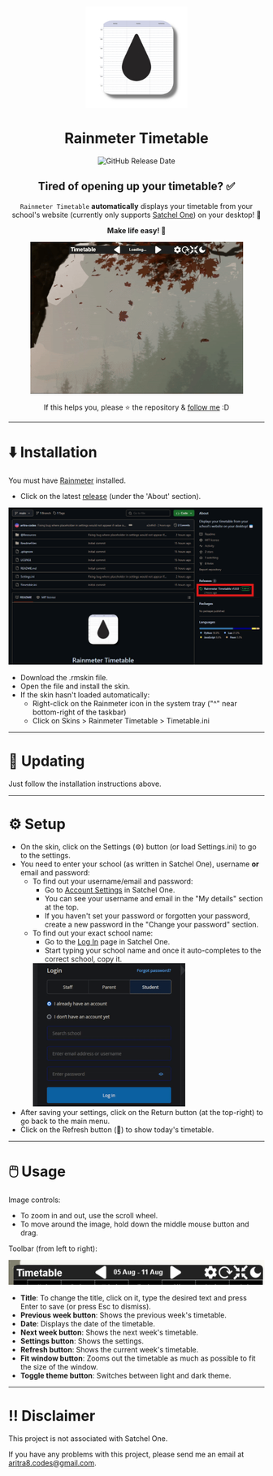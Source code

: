 <div align="center">
  <img src="ReadmeFiles/Logo.png" alt="Rainmeter Timetable logo" width="200">

  # Rainmeter Timetable

  ![GitHub Release Date](https://img.shields.io/github/release-date/aritra-codes/rainmeter-timetable)

  ## Tired of opening up your timetable? ✅

  `Rainmeter Timetable` **automatically** displays your timetable from your school's website (currently only supports [Satchel One](https://www.satchelone.com/)) on your desktop! 📅

  **Make life easy! 💪**

  ![GIF of the extension running](ReadmeFiles/Running.gif)

  If this helps you, please ⭐ the repository & [follow me](https://github.com/aritra-codes) :D
</div>

---

# ⬇️ Installation

You must have [Rainmeter](https://www.rainmeter.net/) installed.

- Click on the latest [release](https://github.com/aritra-codes/rainmeter-timetable/releases/) (under the 'About' section).

<img src="ReadMeFiles/LatestRelease.png" alt="Latest release" width="500">

- Download the .rmskin file.
- Open the file and install the skin.
- If the skin hasn't loaded automatically:
  - Right-click on the Rainmeter icon in the system tray ("^" near bottom-right of the taskbar)
  - Click on Skins > Rainmeter Timetable > Timetable.ini

---

# 🔄 Updating

Just follow the installation instructions above.

---

# ⚙️ Setup

- On the skin, click on the Settings (⚙️) button (or load Settings.ini) to go to the settings.
- You need to enter your school (as written in Satchel One), username **or** email and password:
  - To find out your username/email and password:
    - Go to [Account Settings](https://www.satchelone.com/account-settings) in Satchel One.
    - You can see your username and email in the "My details" section at the top.
    - If you haven't set your password or forgotten your password, create a new password in the "Change your password" section.
  - To find out your exact school name:
    - Go to the [Log In](https://www.satchelone.com/login) page in Satchel One.
    - Start typing your school name and once it auto-completes to the correct school, copy it.
    <img src="ReadmeFiles/School.gif" alt="GIF of copying school name" width="300">
- After saving your settings, click on the Return button (at the top-right) to go back to the main menu.
- Click on the Refresh button (🔄) to show today's timetable.
---

# 🖱️ Usage

Image controls:

- To zoom in and out, use the scroll wheel.
- To move around the image, hold down the middle mouse button and drag.

Toolbar (from left to right):

![Toolbar](ReadmeFiles/Toolbar.png)

- **Title**: To change the title, click on it, type the desired text and press Enter to save (or press Esc to dismiss).
- **Previous week button**: Shows the previous week's timetable.
- **Date**: Displays the date of the timetable.
- **Next week button**: Shows the next week's timetable.
- **Settings button**: Shows the settings.
- **Refresh button**: Shows the current week's timetable.
- **Fit window button**: Zooms out the timetable as much as possible to fit the size of the window.
- **Toggle theme button**: Switches between light and dark theme.

---

# ‼️ Disclaimer
This project is not associated with Satchel One.

If you have any problems with this project, please send me an email at aritra8.codes@gmail.com.

